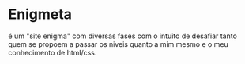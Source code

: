 <h1>Enigmeta</h1>
<p>é um "site enigma" com diversas fases com o intuito de desafiar tanto quem se propoem a passar os niveis quanto a mim mesmo e o meu conhecimento de html/css.</p>
